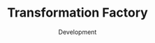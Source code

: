 ---
#preview
id: 4
slug: transformation-factory
title: Transformation Factory
image: /img/works/ttf/preview.jpeg
category: ECOMMERCE
date: Development

#params
layout: "default"

#full details
demoLink: "https://seamosstransformation.com/"
introTitle: Transformation <span class="mil-thin">Factory</span>
fullImage: /img/works/6/1.jpg
details:
    - label: "Client"
      value: "Transformation Factory, LLC."

    - label: "Date"
      value: "November 2023 - Present"

    - label: "Services"
      value: "Development, Design & Consulting"

description:
    enabled: 1
    title: "Lorem ipsum dolor sit amet"
    content: "
      <p>Lorem ipsum dolor sit amet, consectetur adipiscing elit, sed do eiusmod tempor incididunt ut labore et dolore magna aliqua. Ut enim ad minim veniam, quis nostrud exercitation ullamco laboris nisi ut aliquip ex ea commodo consequat.</p>
      <p>Duis aute irure dolor in reprehenderit in voluptate velit esse cillum dolore eu fugiat nulla pariatur. Excepteur sint occaecat cupidatat non proident, sunt in culpa qui officia deserunt mollit anim id est laborum.</p>
    "

gallery: 
    enabled: 1
    items:
        - image: /img/works/ttf/1.png
          alt: "Transformation Factory landing page"

        - image: /img/works/ttf/2.png
          alt: "Transformation Factory products page"

        - image: /img/works/ttf/3.png
          alt: "Transformation Factory announcement page"
---